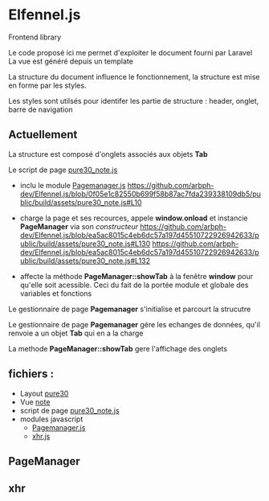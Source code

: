 # Elfennel.js
Frontend library

Le code proposé ici me permet d'exploiter le document fourni par Laravel 
La vue est généré depuis un template

La structure du document influence le fonctionnement, la structure est mise en forme par les styles.

Les styles sont utilsés pour identifer les partie de structure : header, onglet, barre de navigation


## Actuellement

La structure est composé d'onglets associés aux objets **Tab**

Le script de page [pure30_note.js](./html/pure30_note.js) 

- inclu le module [Pagemanager.js](./public/build/assets/modules/PageManager.js)
https://github.com/arbph-dev/Elfennel.js/blob/0f05e1c82550b699f58b87ac7fda239338109db5/public/build/assets/pure30_note.js#L10

- charge la page et ses recources, appele **window.onload** et instancie **PageManager** via son *constructeur*
https://github.com/arbph-dev/Elfennel.js/blob/ea5ac8015c4eb6dc57a197d45510722926942633/public/build/assets/pure30_note.js#L130
https://github.com/arbph-dev/Elfennel.js/blob/ea5ac8015c4eb6dc57a197d45510722926942633/public/build/assets/pure30_note.js#L132
- affecte la méthode **PageManager::showTab** à la fenêtre **window** pour qu'elle soit acessible. Ceci du fait de la portée module et globale des variables et fonctions


Le gestionnaire de page **Pagemanager** s'initialise et parcourt la strucutre

Le gestionnaire de page **Pagemanager**  gére les echanges de données, qu'il renvoie a un objet **Tab** qui en a la charge

La methode **PageManager::showTab** gere l'affichage des onglets 





## fichiers : 
- Layout
  [pure30](./resources/views/layouts/pure30.blade.php)
- Vue
  [note](./resources/views/note.blade.php)
- script de page
  [pure30_note.js](./public/build/assets/pure30_note.js)
- modules javascript
  - [Pagemanager.js](./public/build/assets/modules/PageManager.js)
  - [xhr.js](./public/build/assets/modules/xhr.js)




## PageManager
## xhr
